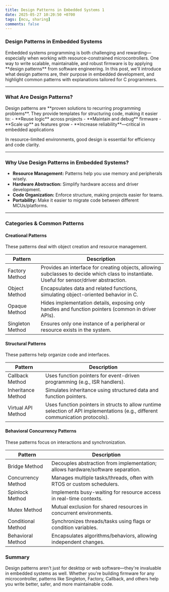 ```yaml
---
title: Design Patterns in Embedded Systems 1
date: 2025-05-27 10:20:50 +0700
tags: [mcu, sharing]
comments: false
---
```



<h3 id="Design Patterns in Embedded Systems" style="font-weight: bold;">Design Patterns in Embedded Systems</h3>
Embedded systems programming is both challenging and rewarding—especially when working with resource-constrained microcontrollers. One way to write scalable, maintainable, and robust firmware is by applying **design patterns** from software engineering. In this post, we'll introduce what design patterns are, their purpose in embedded development, and highlight common patterns with explanations tailored for C programmers.

---


<h3 id="What Are Design Patterns?" style="font-weight: bold;">What Are Design Patterns?</h3>
Design patterns are **proven solutions to recurring programming problems**. They provide templates for structuring code, making it easier to:
- **Reuse logic** across projects
- **Maintain and debug** firmware
- **Scale up** as features grow
- **Increase reliability**—critical in embedded applications

In resource-limited environments, good design is essential for efficiency and code clarity.

---

<h3 id="Why Use Design Patterns in Embedded Systems?" style="font-weight: bold;">Why Use Design Patterns in Embedded Systems?</h3>

- **Resource Management:** Patterns help you use memory and peripherals wisely.
- **Hardware Abstraction:** Simplify hardware access and driver development.
- **Code Organization:** Enforce structure, making projects easier for teams.
- **Portability:** Make it easier to migrate code between different MCUs/platforms.

---


<h3 id="Categories & Common Patterns" style="font-weight: bold;">Categories & Common Patterns</h3>

<h4>Creational Patterns</h4>
<p>These patterns deal with object creation and resource management.</p>

<table>
  <thead>
    <tr><th>Pattern</th><th>Description</th></tr>
  </thead>
  <tbody>
    <tr><td>Factory Method</td><td>Provides an interface for creating objects, allowing subclasses to decide which class to instantiate. Useful for sensor/driver abstraction.</td></tr>
    <tr><td>Object Method</td><td>Encapsulates data and related functions, simulating object-oriented behavior in C.</td></tr>
    <tr><td>Opaque Method</td><td>Hides implementation details, exposing only handles and function pointers (common in driver APIs).</td></tr>
    <tr><td>Singleton Method</td><td>Ensures only one instance of a peripheral or resource exists in the system.</td></tr>
  </tbody>
</table>

<h4>Structural Patterns</h4>
<p>These patterns help organize code and interfaces.</p>

<table>
  <thead>
    <tr><th>Pattern</th><th>Description</th></tr>
  </thead>
  <tbody>
    <tr><td>Callback Method</td><td>Uses function pointers for event-driven programming (e.g., ISR handlers).</td></tr>
    <tr><td>Inheritance Method</td><td>Simulates inheritance using structured data and function pointers.</td></tr>
    <tr><td>Virtual API Method</td><td>Uses function pointers in structs to allow runtime selection of API implementations (e.g., different communication protocols).</td></tr>
  </tbody>
</table>

<h4>Behavioral Concurrency Patterns</h4>
<p>These patterns focus on interactions and synchronization.</p>

<table>
  <thead>
    <tr><th>Pattern</th><th>Description</th></tr>
  </thead>
  <tbody>
    <tr><td>Bridge Method</td><td>Decouples abstraction from implementation; allows hardware/software separation.</td></tr>
    <tr><td>Concurrency Method</td><td>Manages multiple tasks/threads, often with RTOS or custom schedulers.</td></tr>
    <tr><td>Spinlock Method</td><td>Implements busy-waiting for resource access in real-time contexts.</td></tr>
    <tr><td>Mutex Method</td><td>Mutual exclusion for shared resources in concurrent environments.</td></tr>
    <tr><td>Conditional Method</td><td>Synchronizes threads/tasks using flags or condition variables.</td></tr>
    <tr><td>Behavioral Method</td><td>Encapsulates algorithms/behaviors, allowing independent changes.</td></tr>
  </tbody>
</table>


<h3 id="Summary" style="font-weight: bold;">Summary</h3>

Design patterns aren't just for desktop or web software—they're invaluable in embedded systems as well. Whether you're building firmware for any microcontroller, patterns like Singleton, Factory, Callback, and others help you write better, safer, and more maintainable code.

